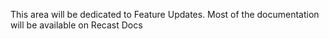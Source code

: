 This area will be dedicated to Feature Updates.
Most of the documentation will be available on Recast Docs
